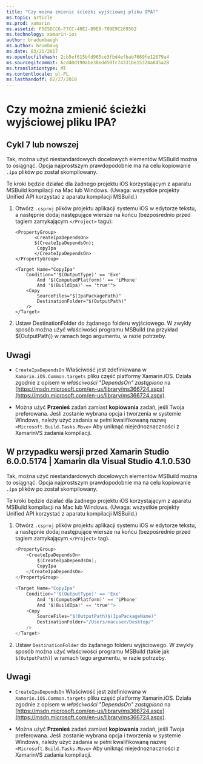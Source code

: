 ```yaml
---
title: "Czy można zmienić ścieżki wyjściowej pliku IPA?"
ms.topic: article
ms.prod: xamarin
ms.assetid: F5E5DCC6-F7CC-48E2-89E8-709E9C269502
ms.technology: xamarin-ios
author: bradumbaugh
ms.author: brumbaug
ms.date: 03/21/2017
ms.openlocfilehash: 2cb5ef615bfd965ce3fbd4efbab7669fe12679a4
ms.sourcegitcommit: 6cd40d190abe38edd50fc74331be15324a845a28
ms.translationtype: MT
ms.contentlocale: pl-PL
ms.lasthandoff: 02/27/2018
---
```

# <a name="can-i-change-the-output-path-of-the-ipa-file"></a>Czy można zmienić ścieżki wyjściowej pliku IPA?

## <a name="for-cycle-7-and-higher"></a>Cykl 7 lub nowszej
Tak, można użyć niestandardowych docelowych elementów MSBuild można to osiągnąć. Opcja najprostszym prawdopodobnie ma na celu kopiowanie `.ipa` plików po został skompilowany.

Te kroki będzie działać dla żadnego projektu iOS korzystającym z aparatu MSBuild kompilacji na Mac lub Windows. (Uwaga: wszystkie projekty Unified API korzystać z aparatu kompilacji MSBuild.)

1. Otwórz `.csproj` plików projektu aplikacji systemu iOS w edytorze tekstu, a następnie dodaj następujące wiersze na końcu (bezpośrednio przed tagiem zamykającym `</Project>` tagu):
    
    ```
    <PropertyGroup>
           <CreateIpaDependsOn>
           $(CreateIpaDependsOn);
            CopyIpa
           </CreateIpaDependsOn>
    </PropertyGroup>
    
    <Target Name="CopyIpa"
        Condition="'$(OutputType)' == 'Exe'
            And '$(ComputedPlatform)' == 'iPhone'
            And '$(BuildIpa)' == 'true'">
        <Copy
            SourceFiles="$(IpaPackagePath)"
            DestinationFolder="$(OutputPath)"
        />
    </Target>
    ```

2. Ustaw DestinationFolder do żądanego folderu wyjściowego. W zwykły sposób można użyć właściwości programu MSBuild (na przykład $(OutputPath)) w ramach tego argumentu, w razie potrzeby.

## <a name="notes"></a>Uwagi
- `CreateIpaDependsOn` Właściwość jest zdefiniowana w `Xamarin.iOS.Common.targets` pliku część platformy Xamarin.iOS. Działa zgodnie z opisem w *właściwości "DependsOn" zastąpiona* na [https://msdn.microsoft.com/en-us/library/ms366724.aspx](https://msdn.microsoft.com/en-us/library/ms366724.aspx).

- Można użyć **Przenieś** zadań zamiast **kopiowania** zadań, jeśli Twoja preferowana. Jeśli zostanie wybrana opcja i tworzenia w systemie Windows, należy użyć zadania w pełni kwalifikowaną nazwę `<Microsoft.Build.Tasks.Move>` Aby uniknąć niejednoznaczności z XamarinVS zadania kompilacji.

## <a name="for-versions-before-xamarin-studio-6005174--xamarin-for-visual-studio-410530"></a>W przypadku wersji przed Xamarin Studio 6.0.0.5174 | Xamarin dla Visual Studio 4.1.0.530

Tak, można użyć niestandardowych docelowych elementów MSBuild można to osiągnąć. Opcja najprostszym prawdopodobnie ma na celu kopiowanie `.ipa` plików po został skompilowany.

Te kroki będzie działać dla żadnego projektu iOS korzystającym z aparatu MSBuild kompilacji na Mac lub Windows. (Uwaga: wszystkie projekty Unified API korzystać z aparatu kompilacji MSBuild.)

1. Otwórz `.csproj` plików projektu aplikacji systemu iOS w edytorze tekstu, a następnie dodaj następujące wiersze na końcu (bezpośrednio przed tagiem zamykającym `</Project>` tag).

    ```csharp
    <PropertyGroup>
        <CreateIpaDependsOn>
            $(CreateIpaDependsOn);
            CopyIpa
        </CreateIpaDependsOn>
    </PropertyGroup>
    
    <Target Name="CopyIpa"
        Condition="'$(OutputType)' == 'Exe'
            And '$(ComputedPlatform)' == 'iPhone'
            And '$(BuildIpa)' == 'true'">
        <Copy
            SourceFiles="$(OutputPath)$(IpaPackageName)"
            DestinationFolder="/Users/macuser/Desktop/"
        />
    </Target>
    ```

2. Ustaw `DestinationFolder` do żądanego folderu wyjściowego. W zwykły sposób można użyć właściwości programu MSBuild (takie jak `$(OutputPath)`) w ramach tego argumentu, w razie potrzeby.

## <a name="notes"></a>Uwagi
- `CreateIpaDependsOn` Właściwość jest zdefiniowana w `Xamarin.iOS.Common.targets` pliku część platformy Xamarin.iOS. Działa zgodnie z opisem w *właściwości "DependsOn" zastąpiona* na [https://msdn.microsoft.com/en-us/library/ms366724.aspx](https://msdn.microsoft.com/en-us/library/ms366724.aspx).

- Można użyć **Przenieś** zadań zamiast **kopiowania** zadań, jeśli Twoja preferowana. Jeśli zostanie wybrana opcja i tworzenia w systemie Windows, należy użyć zadania w pełni kwalifikowaną nazwę `<Microsoft.Build.Tasks.Move>` Aby uniknąć niejednoznaczności z XamarinVS zadania kompilacji.
